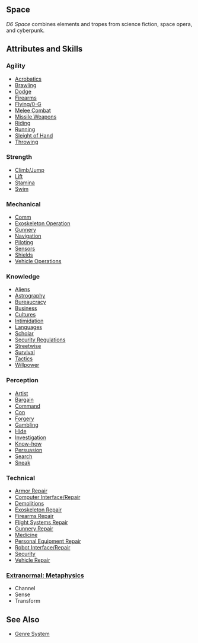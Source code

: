 Space
-----

_D6 Space_ combines elements and tropes from science fiction, space opera, and cyberpunk.

Attributes and Skills
---------------------

### Agility

- [Acrobatics](Acrobatics.md)
- [Brawling](Fighting.md)
- [Dodge](Dodge.md)
- [Firearms](Marksmanship.md#firearms)
- [Flying/0-G](Flying.md)
- [Melee Combat](MeleeCombat.md)
- [Missile Weapons](Marksmanship.md#missile-weapons)
- [Riding](Riding.md)
- [Running](Running.md)
- [Sleight of Hand](SleightOfHand.md)
- [Throwing](Throwing.md)

### Strength

- [Climb/Jump](ClimbJump.md)
- [Lift](Lifting.md)
- [Stamina](Stamina.md)
- [Swim](Swimming.md)

### Mechanical

- [Comm](Tech.md#comm)
- [Exoskeleton Operation](Piloting.md#exoskeleton-operation)
- [Gunnery](Tech.md#gunnery)
- [Navigation](Tech.md#navigation)
- [Piloting](Piloting.md#piloting)
- [Sensors](Tech.md#sensors)
- [Shields](Tech.md#shields)
- [Vehicle Operations](Piloting.md#vehicle-operations)

### Knowledge

- [Aliens](Scholar.md#aliens)
- [Astrography](Scholar.md#astrography)
- [Bureaucracy](Scholar.md#bureaucracy)
- [Business](Business.md)
- [Cultures](Scholar.md#cultures)
- [Intimidation](Intimidation.md)
- [Languages](Languages.md)
- [Scholar](Scholar.md)
- [Security Regulations](Scholar.md#security-regulations)
- [Streetwise](Streetwise.md)
- [Survival](Survival.md)
- [Tactics](Scholar.md#tactics)
- [Willpower](Mettle.md)

### Perception

- [Artist](Artist.md)
- [Bargain](Persuasion.md#bargain)
- [Command](Command.md)
- [Con](Con.md)
- [Forgery](Artist.md#forgery)
- [Gambling](Gambling.md)
- [Hide](Hide.md)
- [Investigation](Investigation.md)
- [Know-how](Know-how.md)
- [Persuasion](Persuasion.md)
- [Search](Search.md)
- [Sneak](Sneak.md)

### Technical

- [Armor Repair](RepairCraft.md#armor-repair)
- [Computer Interface/Repair](Tech.md#computer-interfacerepair)
- [Demolitions](Traps.md#demolitions)
- [Exoskeleton Repair](RepairCraft.md#exoskeleton-repair)
- [Firearms Repair](RepairCraft.md#firearms-repair)
- [Flight Systems Repair](RepairCraft.md#flight-systems-repair)
- [Gunnery Repair](RepairCraft.md#gunnery-repair)
- [Medicine](Medicine.md)
- [Personal Equipment Repair](RepairCraft.md#personal-equipment-repair)
- [Robot Interface/Repair](Tech.md#robot-interfacerepair)
- [Security](Traps.md#security)
- [Vehicle Repair](RepairCraft.md#vehicle-repair)

### [Extranormal: Metaphysics](ExtranormalMetaphysics.md)

- Channel
- Sense
- Transform

See Also
--------

- [Genre System](GenreSystem.md)

